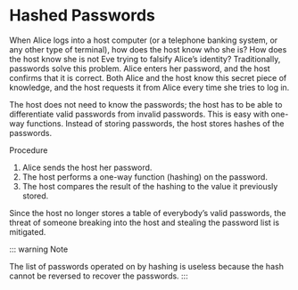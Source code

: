 # Hashed Passwords
  
When Alice logs into a host computer (or a telephone banking system, or any other type of terminal), how does the host know who she is? How does the host know she is not Eve trying to falsify Alice’s identity? Traditionally, passwords solve this problem. Alice enters her password, and the host confirms that it is correct. Both Alice and the host know this secret piece of knowledge, and the host requests it from Alice every time she tries to log in.

The host does not need to know the passwords; the host has to be able to differentiate valid passwords from invalid passwords. This is easy with one-way functions. Instead of storing passwords, the host stores hashes of the passwords.

Procedure
1. Alice sends the host her password. 
2. The host performs a one-way function (hashing) on the password.
3. The host compares the result of the hashing to the value it previously stored.

Since the host no longer stores a table of everybody’s valid passwords, the threat of someone breaking into the host and stealing the password list is mitigated.

::: warning Note

The list of passwords operated on by hashing is useless because the hash cannot be reversed to recover the passwords.
:::